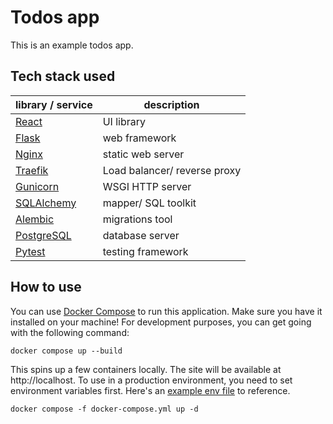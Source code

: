 # Todos app

This is an example todos app.

## Tech stack used

| library / service                                      | description                  |
| ------------------------------------------------------ | ---------------------------- |
| [React](https://github.com/facebook/react)             | UI library                   |
| [Flask](https://github.com/pallets/flask)              | web framework                |
| [Nginx](https://github.com/nginx/nginx)                | static web server            |
| [Traefik](https://github.com/traefik/traefik)          | Load balancer/ reverse proxy |
| [Gunicorn](https://github.com/benoitc/gunicorn)        | WSGI HTTP server             |
| [SQLAlchemy](https://github.com/sqlalchemy/sqlalchemy) | mapper/ SQL toolkit          |
| [Alembic](https://github.com/sqlalchemy/alembic)       | migrations tool              |
| [PostgreSQL](https://github.com/postgres/postgres)     | database server              |
| [Pytest](https://github.com/pytest-dev/pytest)         | testing framework            |

## How to use

You can use [Docker Compose](https://github.com/docker/compose) to run this application.
Make sure you have it installed on your machine! For development purposes, you can get
going with the following command:

```text
docker compose up --build
```

This spins up a few containers locally. The site will be available at
http://localhost. To use in a production environment, you need to set environment
variables first. Here's an [example env file](example.env) to reference.

```text
docker compose -f docker-compose.yml up -d
```
